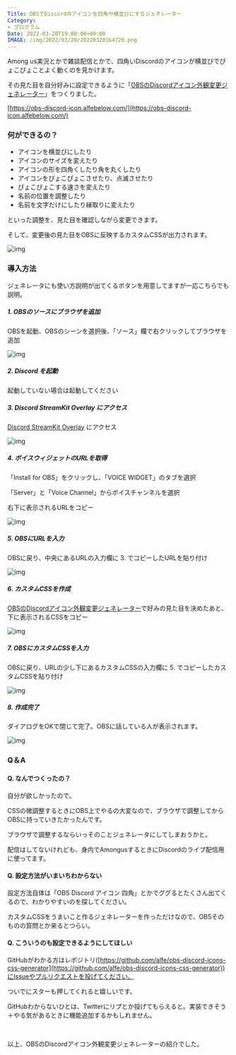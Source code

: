 ```yaml
---
Title: OBSでDiscordのアイコンを四角や横並びにするジェネレーター
Category:
- プログラム
Date: 2022-03-20T19:00:00+09:00
IMAGE: /img/2022/03/20/20220320164720.png
---
```


Among us実況とかで雑談配信とかで、四角いDiscordのアイコンが横並びでぴょこぴょことよく動くのを見かけます。

その見た目を自分好みに設定できるように「[OBSのDiscordアイコン外観変更ジェネレーター](https://obs-discord-icon.alfebelow.com/)」をつくりました。

[https://obs-discord-icon.alfebelow.com/](https://obs-discord-icon.alfebelow.com/)


### 何ができるの？
<ul>
<li>アイコンを横並びにしたり</li>
<li>アイコンのサイズを変えたり</li>
<li>アイコンの形を四角くしたり角を丸くしたり</li>
<li>アイコンをぴょこぴょこさせたり、点滅させたり</li>
<li>ぴょこぴょこする速さを変えたり</li>
<li>名前の位置を調整したり</li>
<li>名前を文字だけにしたり縁取りに変えたり</li>
</ul>

といった調整を、見た目を確認しながら変更できます。

そして、変更後の見た目をOBSに反映するカスタムCSSが出力されます。

![img](/img/2022/03/20/20220320164720.png)

### 導入方法

ジェネレータにも使い方説明が出てくるボタンを用意してますが一応こちらでも説明。


##### 1. OBSのソースにブラウザを追加
OBSを起動、OBSのシーンを選択後、「ソース」欄で右クリックしてブラウザを追加

![img](/img/2022/03/20/1_add_browser.png)

##### 2. Discord を起動
起動していない場合は起動してください


##### 3. Discord StreamKit Overlay にアクセス

[Discord StreamKit Overlay](https://streamkit.discord.com/overlay) にアクセス

![img](/img/2022/03/20/2_Discord-StreamKit-Overlay.png)

##### 4. ボイスウィジェットのURLを取得

「Install for OBS」をクリックし、「VOICE WIDGET」のタブを選択


「Server」と「Voice Channel」からボイスチャンネルを選択


右下に表示されるURLをコピー

![img](/img/2022/03/20/discord-url.png)

##### 5. OBSにURLを入力
OBSに戻り、中央にあるURLの入力欄に 3. でコピーしたURLを貼り付け

![img](/img/2022/03/20/1_obs_empty.png)

##### 6. カスタムCSSを作成
[OBSのDiscordアイコン外観変更ジェネレーター](https://obs-discord-icon.alfebelow.com/)で好みの見た目を決めたあと、下に表示されるCSSをコピー

![img](/img/2022/03/20/copy-css.png)

##### 7. OBSにカスタムCSSを入力
OBSに戻り、URLの少し下にあるカスタムCSSの入力欄に 5. でコピーしたカスタムCSSを貼り付け

![img](/img/2022/03/20/obs-css.png)

##### 8. 作成完了
ダイアログをOKで閉じて完了。OBSに話している人が表示されます。

![img](/img/2022/03/20/obs-complete.png)
 

### Q＆A

#### Q. なんでつくったの？


自分が欲しかったので。


CSSの微調整するときにOBS上でやるの大変なので、ブラウザで調整してからOBSに持っていきたかったんです。


ブラウザで調整するならいっそのことジェネレータにしてしまおうかと。


配信はしてないけれども、身内でAmongusするときにDiscordのライブ配信用に使ってます。


#### Q. 設定方法がいまいちわからない


設定方法自体は「OBS Discord アイコン 四角」とかでググるとたくさん出てくるので、わかりやすいのを探してください。


カスタムCSSをうまいこと作るジェネレーターを作っただけなので、OBSそのものの質問とか来るとつらい。


#### Q. こういうのも設定できるようにしてほしい


GitHubがわかる方はレポジトリ([https://github.com/alfe/obs-discord-icons-css-generator](https://github.com/alfe/obs-discord-icons-css-generator))にIssueやプルリクエストを投げてください。


ついでにスターも押してくれると嬉しいです。


GitHubわからないひとは、Twitterにリプとか投げてもらえると。実装できそう＋やる気があるときに機能追加するかもしれません。


 


以上、OBSのDiscordアイコン外観変更ジェネレーターの紹介でした。


 


 

